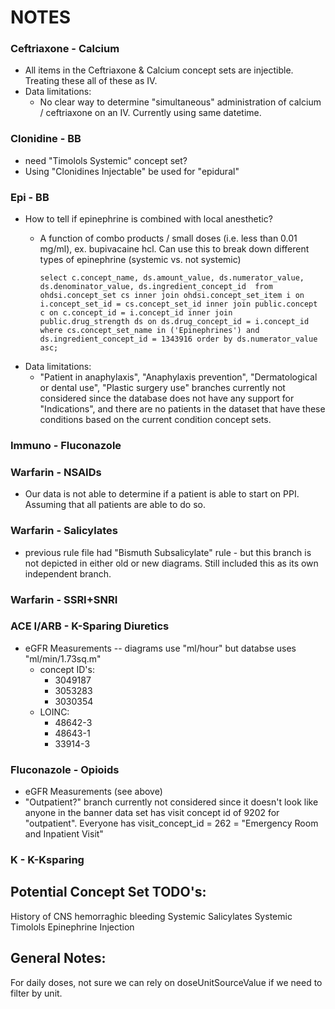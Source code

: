 # NOTES
### Ceftriaxone - Calcium
  - All items in the Ceftriaxone & Calcium concept sets are injectible. Treating these all of these as IV.
  - Data limitations: 
    - No clear way to determine "simultaneous" administration of calcium / ceftriaxone on an IV. Currently using same datetime.

### Clonidine - BB
  - need "Timolols Systemic" concept set?
  - Using "Clonidines Injectable" be used for "epidural"

### Epi - BB
  - How to tell if epinephrine is combined with local anesthetic?
    - A function of combo products / small doses (i.e. less than 0.01 mg/ml), ex. bupivacaine hcl. Can use this to break down different types of epinephrine (systemic vs. not systemic)
    
      `select c.concept_name, ds.amount_value, ds.numerator_value, ds.denominator_value, ds.ingredient_concept_id 
      from ohdsi.concept_set cs
      inner join ohdsi.concept_set_item i
      on i.concept_set_id = cs.concept_set_id
      inner join public.concept c
      on c.concept_id = i.concept_id
      inner join public.drug_strength ds
      on ds.drug_concept_id = i.concept_id
      where cs.concept_set_name in ('Epinephrines')
      and ds.ingredient_concept_id = 1343916
      order by ds.numerator_value asc;`
  - Data limitations: 
    - "Patient in anaphylaxis", "Anaphylaxis prevention", "Dermatological or dental use", "Plastic surgery use" branches currently not considered since the database does not have any support for "Indications", and there are no patients in the dataset that have these conditions based on the current condition concept sets.

### Immuno - Fluconazole

### Warfarin - NSAIDs
  - Our data is not able to determine if a patient is able to start on PPI. Assuming that all patients are able to do so.

### Warfarin - Salicylates
  - previous rule file had "Bismuth Subsalicylate" rule - but this branch is not depicted in either old or new diagrams. Still included this as its own independent branch.

### Warfarin - SSRI+SNRI

### ACE I/ARB - K-Sparing Diuretics
  - eGFR Measurements -- diagrams use "ml/hour" but databse uses "ml/min/1.73sq.m"
    - concept ID's:
      - 3049187
      - 3053283
      - 3030354
    - LOINC:
      - 48642-3
      - 48643-1
      - 33914-3

### Fluconazole - Opioids
  - eGFR Measurements (see above)
  - "Outpatient?" branch currently not considered since it doesn't look like anyone in the banner data set has visit concept id of 9202 for "outpatient". Everyone has visit_concept_id = 262 = "Emergency Room and Inpatient Visit"

### K - K-Ksparing

## Potential Concept Set TODO's:
History of CNS hemorraghic bleeding
Systemic Salicylates
Systemic Timolols
Epinephrine Injection

## General Notes:
For daily doses, not sure we can rely on doseUnitSourceValue if we need to filter by unit.
